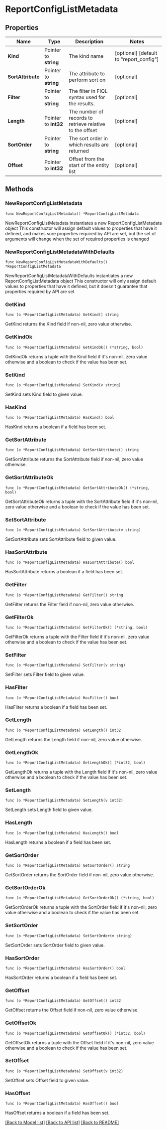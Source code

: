 # ReportConfigListMetadata

## Properties

Name | Type | Description | Notes
------------ | ------------- | ------------- | -------------
**Kind** | Pointer to **string** | The kind name | [optional] [default to "report_config"]
**SortAttribute** | Pointer to **string** | The attribute to perform sort on | [optional] 
**Filter** | Pointer to **string** | The filter in FIQL syntax used for the results. | [optional] 
**Length** | Pointer to **int32** | The number of records to retrieve relative to the offset | [optional] 
**SortOrder** | Pointer to **string** | The sort order in which results are returned | [optional] 
**Offset** | Pointer to **int32** | Offset from the start of the entity list | [optional] 

## Methods

### NewReportConfigListMetadata

`func NewReportConfigListMetadata() *ReportConfigListMetadata`

NewReportConfigListMetadata instantiates a new ReportConfigListMetadata object
This constructor will assign default values to properties that have it defined,
and makes sure properties required by API are set, but the set of arguments
will change when the set of required properties is changed

### NewReportConfigListMetadataWithDefaults

`func NewReportConfigListMetadataWithDefaults() *ReportConfigListMetadata`

NewReportConfigListMetadataWithDefaults instantiates a new ReportConfigListMetadata object
This constructor will only assign default values to properties that have it defined,
but it doesn't guarantee that properties required by API are set

### GetKind

`func (o *ReportConfigListMetadata) GetKind() string`

GetKind returns the Kind field if non-nil, zero value otherwise.

### GetKindOk

`func (o *ReportConfigListMetadata) GetKindOk() (*string, bool)`

GetKindOk returns a tuple with the Kind field if it's non-nil, zero value otherwise
and a boolean to check if the value has been set.

### SetKind

`func (o *ReportConfigListMetadata) SetKind(v string)`

SetKind sets Kind field to given value.

### HasKind

`func (o *ReportConfigListMetadata) HasKind() bool`

HasKind returns a boolean if a field has been set.

### GetSortAttribute

`func (o *ReportConfigListMetadata) GetSortAttribute() string`

GetSortAttribute returns the SortAttribute field if non-nil, zero value otherwise.

### GetSortAttributeOk

`func (o *ReportConfigListMetadata) GetSortAttributeOk() (*string, bool)`

GetSortAttributeOk returns a tuple with the SortAttribute field if it's non-nil, zero value otherwise
and a boolean to check if the value has been set.

### SetSortAttribute

`func (o *ReportConfigListMetadata) SetSortAttribute(v string)`

SetSortAttribute sets SortAttribute field to given value.

### HasSortAttribute

`func (o *ReportConfigListMetadata) HasSortAttribute() bool`

HasSortAttribute returns a boolean if a field has been set.

### GetFilter

`func (o *ReportConfigListMetadata) GetFilter() string`

GetFilter returns the Filter field if non-nil, zero value otherwise.

### GetFilterOk

`func (o *ReportConfigListMetadata) GetFilterOk() (*string, bool)`

GetFilterOk returns a tuple with the Filter field if it's non-nil, zero value otherwise
and a boolean to check if the value has been set.

### SetFilter

`func (o *ReportConfigListMetadata) SetFilter(v string)`

SetFilter sets Filter field to given value.

### HasFilter

`func (o *ReportConfigListMetadata) HasFilter() bool`

HasFilter returns a boolean if a field has been set.

### GetLength

`func (o *ReportConfigListMetadata) GetLength() int32`

GetLength returns the Length field if non-nil, zero value otherwise.

### GetLengthOk

`func (o *ReportConfigListMetadata) GetLengthOk() (*int32, bool)`

GetLengthOk returns a tuple with the Length field if it's non-nil, zero value otherwise
and a boolean to check if the value has been set.

### SetLength

`func (o *ReportConfigListMetadata) SetLength(v int32)`

SetLength sets Length field to given value.

### HasLength

`func (o *ReportConfigListMetadata) HasLength() bool`

HasLength returns a boolean if a field has been set.

### GetSortOrder

`func (o *ReportConfigListMetadata) GetSortOrder() string`

GetSortOrder returns the SortOrder field if non-nil, zero value otherwise.

### GetSortOrderOk

`func (o *ReportConfigListMetadata) GetSortOrderOk() (*string, bool)`

GetSortOrderOk returns a tuple with the SortOrder field if it's non-nil, zero value otherwise
and a boolean to check if the value has been set.

### SetSortOrder

`func (o *ReportConfigListMetadata) SetSortOrder(v string)`

SetSortOrder sets SortOrder field to given value.

### HasSortOrder

`func (o *ReportConfigListMetadata) HasSortOrder() bool`

HasSortOrder returns a boolean if a field has been set.

### GetOffset

`func (o *ReportConfigListMetadata) GetOffset() int32`

GetOffset returns the Offset field if non-nil, zero value otherwise.

### GetOffsetOk

`func (o *ReportConfigListMetadata) GetOffsetOk() (*int32, bool)`

GetOffsetOk returns a tuple with the Offset field if it's non-nil, zero value otherwise
and a boolean to check if the value has been set.

### SetOffset

`func (o *ReportConfigListMetadata) SetOffset(v int32)`

SetOffset sets Offset field to given value.

### HasOffset

`func (o *ReportConfigListMetadata) HasOffset() bool`

HasOffset returns a boolean if a field has been set.


[[Back to Model list]](../README.md#documentation-for-models) [[Back to API list]](../README.md#documentation-for-api-endpoints) [[Back to README]](../README.md)


